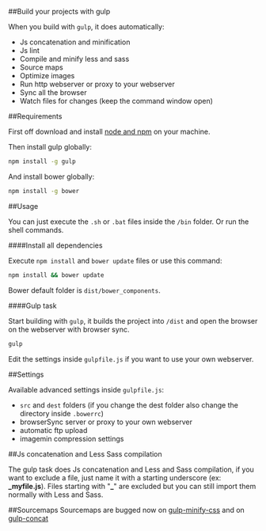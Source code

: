
##Build your projects with gulp

When you build with `gulp`, it does automatically:
- Js concatenation and minification
- Js lint
- Compile and minify less and sass
- Source maps
- Optimize images
- Run http webserver or proxy to your webserver
- Sync all the browser
- Watch files for changes (keep the command window open)

##Requirements

First off download and install [node and npm](http://nodejs.org/) on your machine.

Then install gulp globally:

```sh
npm install -g gulp
```

And install bower globally:

```sh
npm install -g bower
```

##Usage

You can just execute the `.sh` or `.bat` files inside the `/bin` folder. Or run the shell commands.

####Install all dependencies

Execute `npm install` and `bower update` files or use this command:

```sh
npm install && bower update
```

Bower default folder is `dist/bower_components`.

####Gulp task

Start building with `gulp`, it builds the project into `/dist` and open the browser on the webserver with browser sync.

```sh
gulp
```

Edit the settings inside `gulpfile.js` if you want to use your own webserver.

##Settings

Available advanced settings inside `gulpfile.js`:
- `src` and `dest` folders (if you change the dest folder also change the directory inside `.bowerrc`)
- browserSync server or proxy to your own webserver
- automatic ftp upload
- imagemin compression settings

##Js concatenation and Less Sass compilation

The gulp task does Js concatenation and Less and Sass compilation, if you want to exclude a file, just name it with a starting underscore (ex: **_myfile.js**).
Files starting with "**_**" are excluded but you can still import them normally with Less and Sass.

##Sourcemaps
Sourcemaps are bugged now on [gulp-minify-css](https://github.com/jonathanepollack/gulp-minify-css/issues/34) and on [gulp-concat](https://github.com/wearefractal/gulp-concat)

